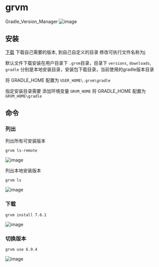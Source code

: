 # grvm
Gradle_Version_Manager
![image](https://user-images.githubusercontent.com/56473277/229162036-e5c44612-d358-47a3-8a56-b05e954b63a8.png)

## 安装
  [下载](https://github.com/forget-the-bright/grvm/releases) 下载自己需要的版本, 到自己自定义的目录 修改可执行文件名称为j
  
  默认文件下载安装在用户目录下 ```.grvm```目录，目录下  ```versions```, ```downloads```, ```gradle```  分别是本地安装目录，安装包下载目录，当前使用的gradle版本目录 

  将 GRADLE_HOME 配置为 ```USER_HOME\.grvm\gradle```

  指定安装目录需要 添加环境变量 ```GRVM_HOME``` 将 GRADLE_HOME 配置为 ```GRVM_HOME\gradle```
## 命令

### 列出

列出所有可安装版本
```
grvm ls-remote
```
![image](https://user-images.githubusercontent.com/56473277/229162310-b2c66fdc-bd7f-4c56-bd12-c02586aedc27.png)



列出本地安装版本
```
grvm ls
```
![image](https://user-images.githubusercontent.com/56473277/229162099-a74e00df-38ea-432d-9871-5f31848bf1bc.png)

### 下载
```
grvm install 7.6.1
```
![image](https://user-images.githubusercontent.com/56473277/229162742-f8875d31-1977-47ac-9956-c45249144b80.png)


### 切换版本
```
grvm use 6.9.4
```
![image](https://user-images.githubusercontent.com/56473277/229162893-3f63ce42-8dd2-47ef-b1c3-eb3af9e37524.png)





